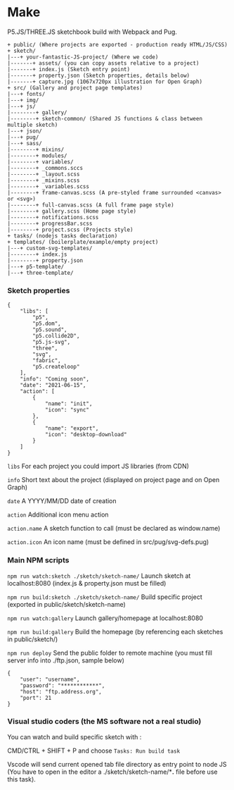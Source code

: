 # Make

P5.JS/THREE.JS sketchbook build with Webpack and Pug.


```
+ public/ (Where projects are exported - production ready HTML/JS/CSS)
+ sketch/ 
|---+ your-fantastic-JS-project/ (Where we code)
|-------+ assets/ (you can copy assets relative to a project)
|-------+ index.js (Sketch entry point)
|-------+ property.json (Sketch properties, details below) 
|-------+ capture.jpg (1067x720px illustration for Open Graph) 
+ src/ (Gallery and project page templates)
|---+ fonts/
|---+ img/
|---+ js/
|--------+ gallery/
|--------+ sketch-common/ (Shared JS functions & class between multiple sketch)
|---+ json/
|---+ pug/
|---+ sass/
|--------+ mixins/
|--------+ modules/
|--------+ variables/
|--------+ _commons.sccs
|--------+ _layout.scss
|--------+ _mixins.scss
|--------+ _variables.scss
|--------+ frame-canvas.scss (A pre-styled frame surrounded <canvas> or <svg>)
|--------+ full-canvas.scss (A full frame page style)
|--------+ gallery.scss (Home page style)
|--------+ notifications.scss
|--------+ progressBar.scss
|--------+ project.scss (Projects style)
+ tasks/ (nodejs tasks declaration)
+ templates/ (boilerplate/example/empty project)
|---+ custom-svg-templates/
|--------+ index.js
|--------+ property.json
|---+ p5-template/
|---+ three-template/
```



### Sketch properties
```
{
    "libs": [
        "p5", 
        "p5.dom", 
        "p5.sound", 
        "p5.collide2D", 
        "p5.js-svg", 
        "three", 
        "svg", 
        "fabric", 
        "p5.createloop"
    ],
    "info": "Coming soon",
    "date": "2021-06-15",
    "action": [
        {
            "name": "init",
            "icon": "sync"
        },
        {
            "name": "export",
            "icon": "desktop-download"
        }
    ]
}
```


```libs``` For each project you could import JS libraries (from CDN)

```info``` Short text about the project (displayed on project page and on Open Graph)

```date``` A YYYY/MM/DD date of creation

```action``` Additional icon menu action

```action.name``` A sketch function to call (must be declared as window.name)

```action.icon``` An icon name (must be defined in src/pug/svg-defs.pug)



### Main NPM scripts



```npm run watch:sketch ./sketch/sketch-name/``` Launch sketch at localhost:8080 (index.js & property.json must be filled)

```npm run build:sketch ./sketch/sketch-name/``` Build specific project (exported in public/sketch/sketch-name)

```npm run watch:gallery``` Launch gallery/homepage at localhost:8080 

```npm run build:gallery``` Build the homepage (by referencing each sketches in public/sketch/)

```npm run deploy``` Send the public folder to remote machine (you must fill server info into ./ftp.json, sample below)

```
{
    "user": "username",
    "password": "************",
    "host": "ftp.address.org",
    "port": 21
}
```

### Visual studio coders (the MS software not a real studio)

You can watch and build specific sketch with :

CMD/CTRL + SHIFT + P and choose ```Tasks: Run build task```

Vscode will send current opened tab file directory as entry point to node JS (You have to open in the editor a ./sketch/sketch-name/***.** file before use this task).
